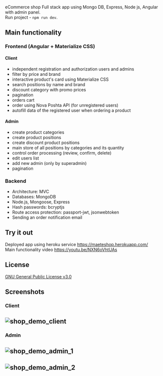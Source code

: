 eCommerce shop
Full stack app using Mongo DB, Express, Node js, Angular with admin panel. <br />
Run project - `npm run dev`. <br />

## Main functionality

### Frontend (Angular + Materialize CSS)

#### Client

- independent registration and authorization users and admins
- filter by price and brand
- interactive product's card using Materialize CSS
- search positions by name and brand
- discount category with promo prices
- pagination
- orders cart
- order using Nova Poshta API (for unregistered users)
- autofill data of the registered user when ordering a product

#### Admin

- create product categories
- create product positions
- create discount product positions
- main store of all positions by categories and its quantity
- control order processing (review, confirm, delete)
- edit users list
- add new admin (only by superadmin)
- pagination

### Backend

- Architecture: MVC
- Databases: MongoDB
- Node.js, Mongoose, Express
- Hash passwords: bcryptjs
- Route access protection: passport-jwt, jsonwebtoken
- Sending an order notification email

## Try it out

Deployed app using heroku service https://maeteshop.herokuapp.com/ <br />
Main functionality video https://youtu.be/NXN6oVhtUAs <br />

## License

[GNU General Public License v3.0](https://github.com/anderboom/shop/blob/main/LICENSE)

## Screenshots

### Client

## ![shop_demo_client](https://user-images.githubusercontent.com/33073008/148524192-8d4fc749-f594-4731-8b24-01b0cc367635.jpeg)

### Admin

## ![shop_demo_admin_1](https://user-images.githubusercontent.com/33073008/148524179-25170795-fb71-45f6-8b25-21b1481050a7.jpeg)

## ![shop_demo_admin_2](https://user-images.githubusercontent.com/33073008/148524189-b1e0b06b-75e9-46aa-9e8c-6dc61a36bff4.jpeg)
